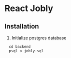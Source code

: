 # React Jobly

## Installation

1. Initialize postgres database
```
  cd backend
  psql < jobly.sql
```
